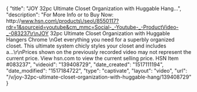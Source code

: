 {
    "title": "JOY 32pc Ultimate Closet Organization with Huggable Hang...",
    "description": "For More Info or to Buy Now: http:\/\/www.hsn.com\/products\/seo\/8550117?rdr=1&sourceid=youtube&cm_mmc=Social-_-Youtube-_-ProductVideo-_-083237\r\nJOY 32pc Ultimate Closet Organization with Huggable Hangers  Chrome \nGet everything you need for a superbly organized closet. This ultimate   system chicly styles your closet and includes a...\r\nPrices shown on the previously recorded video may not represent the current price.  View hsn.com to view the current selling price. HSN Item #083237",
    "videoid": "139408729",
    "date_created": "1517111194",
    "date_modified": "1517184722",
    "type": "captivate",
    "layout": "video",
    "url": "\/v\/joy-32pc-ultimate-closet-organization-with-huggable-hang\/139408729"
}